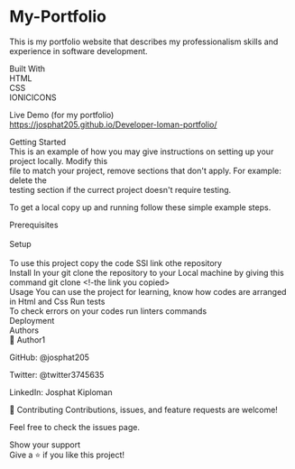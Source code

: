 # My-Portfolio
This is my portfolio website that describes my professionalism skills and experience in software development.<br />

Built With<br />
HTML<br />
CSS<br />
IONICICONS<br />

Live Demo (for my portfolio)<br />
https://josphat205.github.io/Developer-loman-portfolio/<br />

Getting Started<br />
This is an example of how you may give instructions on setting up your project locally. Modify this<br /> file to match your project, remove sections that don't apply. For example: delete the <br />testing section if the currect project doesn't require testing.<br />

To get a local copy up and running follow these simple example steps.<br /> 


Prerequisites<br />  
Setup <br />  
To use this project copy the code SSl link othe repository<br />
Install
In your git clone the repository to your Local machine by giving this command
git clone <!-the link you copied><br />
Usage
You can use the project for learning, know how codes are arranged in Html and Css
Run tests<br />
To check errors on your codes run linters commands<br />
Deployment<br />
Authors<br />
👤 Author1

GitHub: @josphat205<br />


Twitter: @twitter3745635<br />


LinkedIn: Josphat Kiploman<br />

🤝 Contributing
Contributions, issues, and feature requests are welcome!<br />

Feel free to check the issues page.<br />

Show your support<br />
Give a ⭐️ if you like this project!
